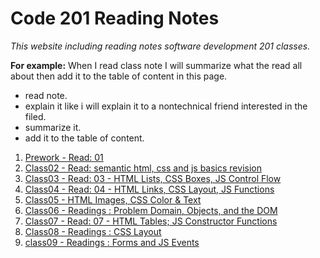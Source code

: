 # Code 201 Reading Notes
*This website including reading notes software development 201 classes.*

**For example:**
 When I read class note I will summarize what the read all about then add it to the table of content in this page.
   * read note.
   * explain it like i will explain it to a nontechnical friend interested in the filed.
   * summarize it.
   * add it to the table of content.

   
   1. [Prework - Read: 01](prework.md)
   2. [Class02 - Read: semantic html, css and js basics revision](class-02.md)
   3. [Class03 - Read: 03 - HTML Lists, CSS Boxes, JS Control Flow](class-03.md)
   4. [Class04 - Read: 04 - HTML Links, CSS Layout, JS Functions](class-04.md)
   5. [Class05 - HTML Images, CSS Color & Text](class-05.md)
   6. [Class06 - Readings : Problem Domain, Objects, and the DOM](class-06.md)
   7. [Class07 - Read: 07 - HTML Tables; JS Constructor Functions](class-07.md)
   8. [Class08 - Readings : CSS Layout](class-08.md)
   9. [class09 - Readings : Forms and JS Events](class-09.md)